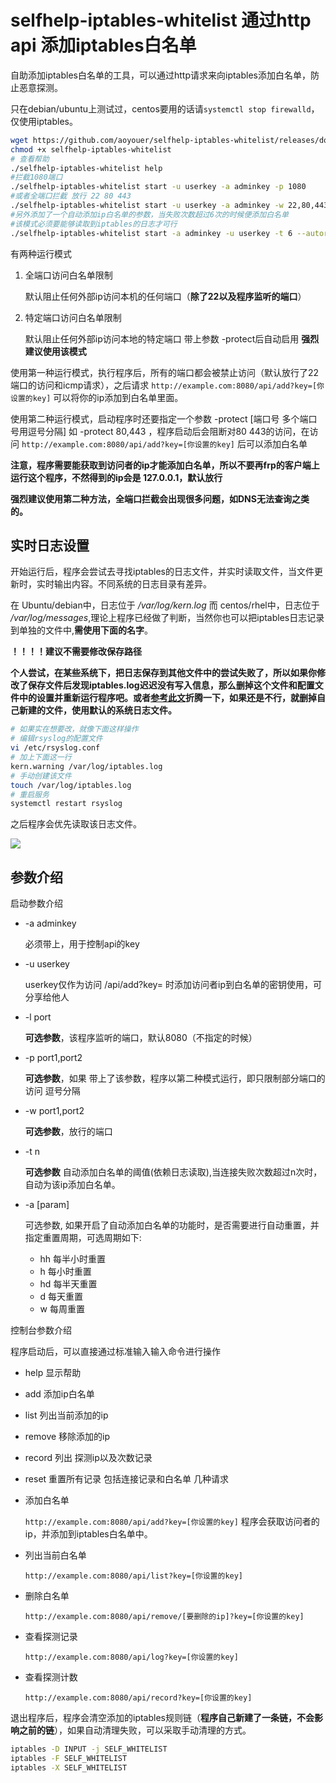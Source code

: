 # selfhelp-iptables-whitelist 通过http api 添加iptables白名单

自助添加iptables白名单的工具，可以通过http请求来向iptables添加白名单，防止恶意探测。

只在debian/ubuntu上测试过，centos要用的话请`systemctl stop firewalld`，仅使用iptables。

```bash
wget https://github.com/aoyouer/selfhelp-iptables-whitelist/releases/download/2.0/selfhelp-iptables-whitelist
chmod +x selfhelp-iptables-whitelist
# 查看帮助
./selfhelp-iptables-whitelist help
#拦截1080端口
./selfhelp-iptables-whitelist start -u userkey -a adminkey -p 1080
#或者全端口拦截 放行 22 80 443
./selfhelp-iptables-whitelist start -u userkey -a adminkey -w 22,80,443
#另外添加了一个自动添加ip白名单的参数，当失败次数超过6次的时候便添加白名单
#该模式必须要能够读取到iptables的日志才可行
./selfhelp-iptables-whitelist start -a adminkey -u userkey -t 6 --autoreset -p 1080
```

有两种运行模式

1. 全端口访问白名单限制

   默认阻止任何外部ip访问本机的任何端口（**除了22以及程序监听的端口**）

2. 特定端口访问白名单限制 

   默认阻止任何外部ip访问本地的特定端口 带上参数 -protect后自动启用 **强烈建议使用该模式**

使用第一种运行模式，执行程序后，所有的端口都会被禁止访问（默认放行了22端口的访问和icmp请求），之后请求 `http://example.com:8080/api/add?key=[你设置的key]` 可以将你的ip添加到白名单里面。

使用第二种运行模式，启动程序时还要指定一个参数 -protect [端口号 多个端口号用逗号分隔] 如 -protect 80,443 ，程序启动后会阻断对80 443的访问，在访问 `http://example.com:8080/api/add?key=[你设置的key]` 后可以添加白名单

**注意，程序需要能获取到访问者的ip才能添加白名单，所以不要再frp的客户端上运行这个程序，不然得到的ip会是 127.0.0.1，默认放行**

**强烈建议使用第二种方法，全端口拦截会出现很多问题，如DNS无法查询之类的。**

## 实时日志设置

开始运行后，程序会尝试去寻找iptables的日志文件，并实时读取文件，当文件更新时，实时输出内容。不同系统的日志目录有差异。

在 Ubuntu/debian中，日志位于 */var/log/kern.log* 而 centos/rhel中，日志位于 */var/log/messages*,理论上程序已经做了判断，当然你也可以把iptables日志记录到单独的文件中,**需使用下面的名字**。

**！！！！建议不需要修改保存路径**

**个人尝试，在某些系统下，把日志保存到其他文件中的尝试失败了，所以如果你修改了保存文件后发现iptables.log迟迟没有写入信息，那么删掉这个文件和配置文件中的设置并重新运行程序吧。或者[参考此文](https://askubuntu.com/questions/348439/where-can-i-find-the-iptables-log-file-and-how-can-i-change-its-location)折腾一下，如果还是不行，就删掉自己新建的文件，使用默认的系统日志文件。**

```bash
# 如果实在想要改，就像下面这样操作
# 编辑rsyslog的配置文件
vi /etc/rsyslog.conf
# 加上下面这一行
kern.warning /var/log/iptables.log
# 手动创建该文件
touch /var/log/iptables.log
# 重启服务
systemctl restart rsyslog
```

之后程序会优先读取该日志文件。 

![](https://img.aoyouer.com/images/2021/04/02/20210402170829.png)

## 参数介绍

启动参数介绍

- -a adminkey

  必须带上，用于控制api的key
- -u userkey

  userkey仅作为访问 /api/add?key=  时添加访问者ip到白名单的密钥使用，可分享给他人

- -l port

  **可选参数**，该程序监听的端口，默认8080（不指定的时候）

- -p port1,port2

  **可选参数**，如果 带上了该参数，程序以第二种模式运行，即只限制部分端口的访问 逗号分隔

- -w port1,port2

  **可选参数**，放行的端口
- -t n

  **可选参数** 自动添加白名单的阈值(依赖日志读取),当连接失败次数超过n次时，自动为该ip添加白名单。
- -a [param]

  可选参数, 如果开启了自动添加白名单的功能时，是否需要进行自动重置，并指定重置周期，可选周期如下:
  - hh 每半小时重置
  - h 每小时重置
  - hd 每半天重置
  - d 每天重置
  - w 每周重置

控制台参数介绍

程序启动后，可以直接通过标准输入输入命令进行操作

- help 显示帮助
- add 添加ip白名单
- list 列出当前添加的ip
- remove 移除添加的ip
- record 列出 探测ip以及次数记录
- reset 重置所有记录 包括连接记录和白名单
几种请求

- 添加白名单

  `http://example.com:8080/api/add?key=[你设置的key]` 程序会获取访问者的ip，并添加到iptables白名单中。

- 列出当前白名单

  `http://example.com:8080/api/list?key=[你设置的key]`

- 删除白名单

  `http://example.com:8080/api/remove/[要删除的ip]?key=[你设置的key]`

- 查看探测记录

  `http://example.com:8080/api/log?key=[你设置的key]`

- 查看探测计数

   `http://example.com:8080/api/record?key=[你设置的key]`

退出程序后，程序会清空添加的iptables规则链（**程序自己新建了一条链，不会影响之前的链**），如果自动清理失败，可以采取手动清理的方式。

```bash
iptables -D INPUT -j SELF_WHITELIST
iptables -F SELF_WHITELIST
iptables -X SELF_WHITELIST
```

